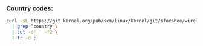 ### Country codes:
```sh
curl -sL https://git.kernel.org/pub/scm/linux/kernel/git/sforshee/wireless-regdb.git/plain/db.txt \
  | grep ^country \
  | cut -d' ' -f2 \
  | tr -d :
```
